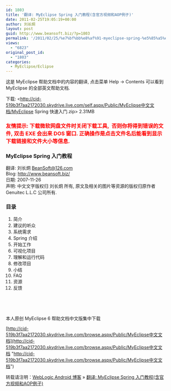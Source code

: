 ```yaml
---
id: 1803
title: '翻译: MyEclipse Spring 入门教程(含官方视频和AOP例子)'
date: 2011-02-25T19:05:19+00:00
author: 刘长炯
layout: post
guid: http://www.beansoft.biz/?p=1803
permalink: '/2011/02/25/%e7%bf%bb%e8%af%91-myeclipse-spring-%e5%85%a5%e9%97%a8%e6%95%99%e7%a8%8b%e5%90%ab%e5%ae%98%e6%96%b9%e8%a7%86%e9%a2%91%e5%92%8caop%e4%be%8b%e5%ad%90/'
views:
  - "6823"
original_post_id:
  - "1803"
categories:
  - MyEclipse/Eclipse
---
```

这是 MyEclipse 帮助文档中的内容的翻译, 点击菜单 Help -> Contents 可以看到 MyEclipse 的全部英文帮助文档.

下载: <http://cid-519b3f7aa2172030.skydrive.live.com/self.aspx/Public/MyEclipse中文文档/MyEclipse Spring 快速入门.zip> 2.31MB&#160; 

### **<font color="#ff0000">友情提示: 下载微软网盘文件时关闭下载工具,&#160; 否则你将得到错误的文件, 双击 EXE 会出来 DOS 窗口. 正确操作是点击文件名后能看到显示下载链接和文件大小等信息.</font>** 

### MyEclipse Spring 入门教程   
翻译: 刘长炯 <BeanSoft@126.com>   
Blog: <http://www.beansoft.biz/>   
日期: 2007-11-26   
声明: 中文文字版权归 刘长炯 所有, 原文及相关的图片等资源的版权归原作者 Genuitec L.L.C 公司所有. 

### 目录 

  1. 简介 
  2. 建议的听众[](#Suggested%20Audience) 
  3. 系统需求[](#System%20Requirements) 
  4. Spring 介绍 
  5. 开始工作 
  6. 可视化项目 
  7. 理解和运行代码 
  8. 修改项目 
  9. 小结 
 10. FAQ 
 11. 资源 
 12. 反馈

&#160;

&#160;

本人原创 MyEclipse 6 帮助文档中文版集中下载 

[http://cid-519b3f7aa2172030.skydrive.live.com/browse.aspx/Public/MyEclipse中文文档](http://cid-519b3f7aa2172030.skydrive.live.com/browse.aspx/Public/MyEclipse中文文档 "http://cid-519b3f7aa2172030.skydrive.live.com/browse.aspx/Public/MyEclipse中文文档")

转载请注明：[WebLogic Android 博客](http://www.beansoft.biz) &raquo; [翻译: MyEclipse Spring 入门教程(含官方视频和AOP例子)](http://www.beansoft.biz/2011/02/25/%e7%bf%bb%e8%af%91-myeclipse-spring-%e5%85%a5%e9%97%a8%e6%95%99%e7%a8%8b%e5%90%ab%e5%ae%98%e6%96%b9%e8%a7%86%e9%a2%91%e5%92%8caop%e4%be%8b%e5%ad%90/)